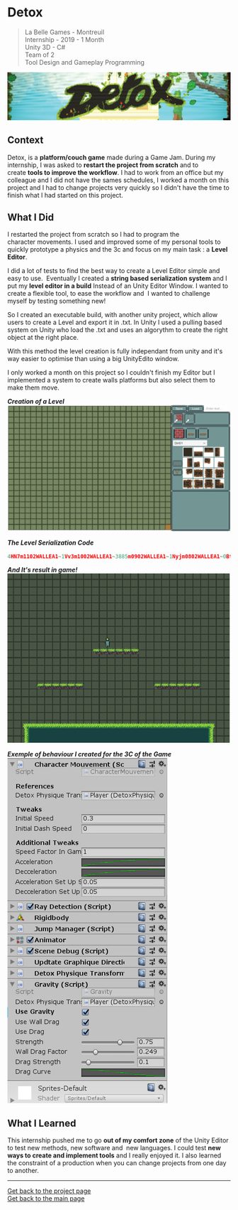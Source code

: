 # Detox

> La Belle Games - Montreuil  
> Internship - 2019 - 1 Month  
> Unity 3D - C#  
> Team of 2  
> Tool Design and Gameplay Programming  

![Banner](https://github.com/LouisViktorCeleyron/Portfolio/blob/master/Projects/Detox/Pictures/Banner.png)


## Context

Detox, is a **platform/couch game** made during a Game Jam. During my internship, I was asked to **restart the project from scratch** and to create **tools to improve the workflow**. I had to work from an office but my colleague and I did not have the sames schedules, I worked a month on this project and I had to change projects very quickly so I didn't have the time to finish what I had started on this project.
​

## What I Did 

I restarted the project from scratch so I had to program the character movements. I used and improved some of my personal tools to quickly prototype a physics and the 3c and focus on my main task : a **Level Editor**. 

I did a lot of tests to find the best way to create a Level Editor simple and easy to use.  Eventually I created a **string based serialization system** and I put my **level editor in a build** Instead of an Unity Editor Window.
I wanted to create a flexible tool, to ease the workflow and  I wanted to challenge myself by testing something new!

So I created an executable build, with another unity project, which allow users to create a Level and export it in .txt. In Unity I used a pulling based system on Unity who load the .txt and uses an algorythm to create the right object at the right place.

With this method the level creation is fully independant from unity and it's way easier to optimise than using a big UnityEdito window.

I only worked a month on this project so I couldn't finish my Editor but I implemented a system to create walls platforms but also select them to make them move. 


***Creation of a Level***  
![The Level Editor Executable](https://github.com/LouisViktorCeleyron/Portfolio/blob/master/Projects/Detox/Gifs/DetoxLevelCreation.gif)     

***The Level Serialization Code***  
```c++
4HN7m1102WALLEA1~1Vv3m1002WALLEA1~3885m0902WALLEA1~1Nyjm0802WALLEA1~0Btgm0702WALLEA1~Rl54m0602WALLEA1~Dsj5m0502WALLEA1~95Q0m0402WALLEA1~G303m0302WALLEA1~j7h0m0202WALLEA1~j3x2m0102WALLEA1~LZ2Wp0002WALLEA1~YN6Ip0102WALLEA1~K094p0202WALLEA1~Td58p0302WALLEA1~P2lMp0402WALLEA1~4Zi7p0502WALLEA1~4624p0602WALLEA1~F8X9p0702WALLEA1~4F26p0802WALLEA1~L57Vp0902WALLEA1~1Gz6p1002WALLEA1~5V7yp1102WALLEA1~5om1p1202WALLEA5~7653m1202WALLEA7~TXaWm1201WALLEA4~7HEym1200WALLEA4~z6m7p1201WALLEA3~n1Rmp1200WALLEA3~eAH5p1101WALLEA0~51rgp1100WALLEA0~3u7Sp1001WALLEA0~0h3dp0901WALLEA0~2Kkbp0900WALLEA0~3B2up0800WALLEA0~50RHp0700WALLEA0~iLF8p0600WALLEA0~85E7p0500WALLEA0~Wv92p0400WALLEA0~1B4ep0300WALLEA0~Vxf0p0200WALLEA0~233Gp0100WALLEA0~S693p0000WALLEA0~87ohm0100WALLEA0~512Tm0200WALLEA0~CiA5m0300WALLEA0~lD1Lm0400WALLEA0~Xs80m0500WALLEA0~3W89m0600WALLEA0~2r7cm0700WALLEA0~82Esm0800WALLEA0~SNT5m0900WALLEA0~P238m1000WALLEA0~fo96m1100WALLEA0~19aEm1101WALLEA0~KHI5m1001WALLEA0~8t8xm0901WALLEA0~vR42m0801WALLEA0~04pXm0701WALLEA0~YMy9m0601WALLEA0~x91qm0501WALLEA0~93dTm0401WALLEA0~1wr7m0301WALLEA0~46x2m0201WALLEA0~axYgm0101WALLEA0~75atp0201WALLEA0~l31Up0101WALLEA0~lJAWp0001WALLEA0~CoW5p0301WALLEA0~4jE9p0401WALLEA0~2800p0501WALLEA0~BHZSp0601WALLEA0~hVpBp0701WALLEA0~4fq1p0801WALLEA0~A129p1000WALLEA0~Ep58m1007PLALE2m1007²~qfo4m0907PLALE2m0907²~7466m0807PLALE2m0807²~5779m0707PLALE2m0707²~179hm0607PLALE2m0607²~z653m0507PLALE2m0507²~312Np0507PLALE2p0507²~d0l1p0607PLALE2p0607²~6z3Cp0707PLALE2p0707²~1U3Pp0807PLALE2p0807²~yl49p0907PLALE2p0907²~084Wp1007PLALE2p1007²~264Em0212PLALE2m0212²m0510²p0110²~833am0112PLALE2m0112²m0410²p0210²~1Yq8p0012PLALE2p0012²m0310²p0310²~O3G8p0112PLALE2p0112²m0210²p0410²~oq32p0212PLALE2p0212²m0110²p0510²~5uNtp0312PLALE2p0312²p0010²p0610²~ 
```

***And It's result in game!***  
![And It's result](https://github.com/LouisViktorCeleyron/Portfolio/blob/master/Projects/Detox/Gifs/DetoxLevelExecution.gif)


***Exemple of behaviour I created for the 3C of the Game***  
![Behaviour I created for the 3C](https://github.com/LouisViktorCeleyron/Portfolio/blob/master/Projects/Detox/Pictures/ExempleOfInspector.png)

## What I Learned

This internship pushed me to go **out of my comfort zone** of the Unity Editor to test new methods, new software and  new languages. I could test **new ways to create and implement tools** and I really enjoyed it. I also learned the constraint of a production when you can change projects from one day to another. 
​
***
[Get back to the project page](https://github.com/LouisViktorCeleyron/Portfolio/blob/master/Projects/MyProjects.md)  
[Get back to the main page](https://github.com/LouisViktorCeleyron/Portfolio/blob/master/README.md)
